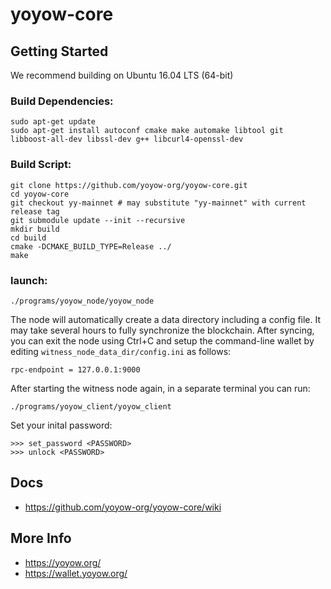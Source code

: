 # yoyow-core

## Getting Started
We recommend building on Ubuntu 16.04 LTS (64-bit)

### Build Dependencies:
```
sudo apt-get update
sudo apt-get install autoconf cmake make automake libtool git libboost-all-dev libssl-dev g++ libcurl4-openssl-dev
```

### Build Script:
```
git clone https://github.com/yoyow-org/yoyow-core.git
cd yoyow-core
git checkout yy-mainnet # may substitute "yy-mainnet" with current release tag
git submodule update --init --recursive
mkdir build
cd build
cmake -DCMAKE_BUILD_TYPE=Release ../
make
```

### launch:
```
./programs/yoyow_node/yoyow_node
```
The node will automatically create a data directory including a config file. It may take several hours to fully synchronize the blockchain. After syncing, you can exit the node using Ctrl+C and setup the command-line wallet by editing ```witness_node_data_dir/config.ini``` as follows:
```
rpc-endpoint = 127.0.0.1:9000
```
After starting the witness node again, in a separate terminal you can run:
```
./programs/yoyow_client/yoyow_client
```
Set your inital password:
```
>>> set_password <PASSWORD>
>>> unlock <PASSWORD>
```

## Docs
* https://github.com/yoyow-org/yoyow-core/wiki

## More Info
* https://yoyow.org/
* https://wallet.yoyow.org/

